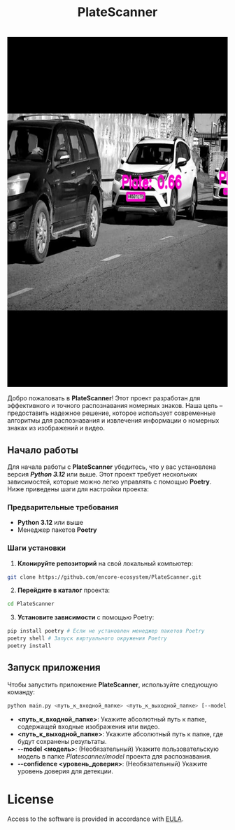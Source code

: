 <h1 style="text-align: center; margin-bottom: 40px;">PlateScanner</h1>

<p style="text-align: center;">
    <img alt="Logo" height="800" src="src\external\plate_main.png" width="800"/>
</p>


Добро пожаловать в **PlateScanner**! Этот проект разработан для эффективного и точного распознавания номерных знаков. Наша цель – предоставить надежное решение, которое использует современные алгоритмы для распознавания и извлечения информации о номерных знаках из изображений и видео.

## Начало работы 
Для начала работы с **PlateScanner** убедитесь, что у вас установлена версия ***Python 3.12*** или выше. Этот проект требует нескольких зависимостей, которые можно легко управлять с помощью **Poetry**. Ниже приведены шаги для настройки проекта:

### Предварительные требования
- **Python 3.12** или выше
- Менеджер пакетов **Poetry**

### Шаги установки
1. **Клонируйте репозиторий** на свой локальный компьютер:
```bash
git clone https://github.com/encore-ecosystem/PlateScanner.git
```

2. **Перейдите в каталог** проекта:
```bash
cd PlateScanner
```

3. **Установите зависимости** с помощью Poetry:
```bash
pip install poetry # Если не установлен менеджер пакетов Poetry
poetry shell # Запуск виртуального окружения Poetry
poetry install
```
## Запуск приложения
Чтобы запустить приложение **PlateScanner**, используйте следующую команду:
```bash
python main.py <путь_к_входной_папке> <путь_к_выходной_папке> [--model <модель> --confidence <уровень_доверия> (оба параметра необязательные)]
```
 - **<путь_к_входной_папке>**: Укажите абсолютный путь к папке, содержащей входные изображения или видео.
 - **<путь_к_выходной_папке>**: Укажите абсолютный путь к папке, где будут сохранены результаты.
 - **--model <модель>**: (Необязательный) Укажите пользовательскую модель в папке *Platescanner/model* проекта для распознавания.
 - **--confidence <уровень_доверия>**: (Необязательный) Укажите уровень доверия для детекции.

 # License

Access to the software is provided in accordance with [EULA](LICENSE).